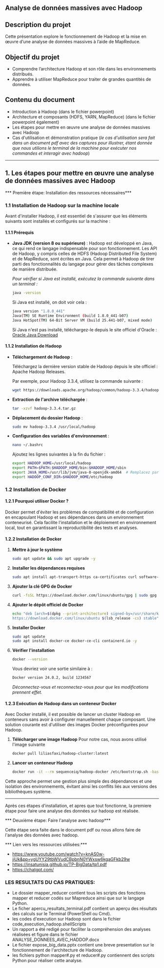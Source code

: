 ##                        Analyse de données massives avec Hadoop

## Description du projet

Cette présentation explore le fonctionnement de Hadoop et la mise en œuvre d’une analyse de données
massives à l’aide de MapReduce.

## Objectif du projet

- Comprendre l’architecture Hadoop et son rôle dans les environnements distribués.
- Apprendre à utiliser MapReduce pour traiter de grandes quantités de données.

## Contenu du document

- Introduction à Hadoop (dans le fichier powerpoint)
- Architecture et composants (HDFS, YARN, MapReduce) (dans le fichier powerpoint également)
- Les étapes pour mettre en œuvre une analyse de données massives avec Hadoop
- Cas d'utilisation et démonstration pratique (*le cas d'utilisation sera fait dans un document 
pdf avec des captures pour illustrer, étant donnée que nous utilions le terminal de la machine 
pour exécuter nos commandes et interagir avec hadoop*)

---

## 1. Les étapes pour mettre en œuvre une analyse de données massives avec Hadoop


*** Première étape: Installation des ressources nécessaires***

### 1.1 Installation de Hadoop sur la machine locale

Avant d'installer Hadoop, il est essentiel de s'assurer que les éléments suivants sont installés et
 configurés sur la machine :

#### 1.1.1 Prérequis

- **Java JDK (version 8 ou supérieure)** :
  Hadoop est développé en Java, ce qui rend ce langage indispensable pour son fonctionnement. Les API 
  de Hadoop, y compris celles de HDFS (Hadoop Distributed File System) et de MapReduce, sont écrites en Java.
  Cela permet à Hadoop de tirer parti des fonctionnalités du langage pour gérer des tâches complexes de manière distribuée.

  *Pour vérifier si Java est installé, exécutez la commande suivante dans un terminal :*

  ```sh
  java -version
  ```
  
  Si Java est installé, on doit voir cela :
  ```sh
  java version "1.8.0_441"
  Java(TM) SE Runtime Environment (build 1.8.0_441-b07)
  Java HotSpot(TM) 64-Bit Server VM (build 25.441-b07, mixed mode)
  ```

  Si Java n'est pas installé, téléchargez-le depuis le site officiel d'Oracle : 
  [Oracle Java Download](https://www.oracle.com/java/technologies/javase-downloads.html)

#### 1.1.2 Installation de Hadoop

- **Téléchargement de Hadoop** :

  Téléchargez la dernière version stable de Hadoop depuis le site officiel : Apache Hadoop Releases.

  Par exemple, pour Hadoop 3.3.4, utilisez la commande suivante :
  ```sh
  wget https://downloads.apache.org/hadoop/common/hadoop-3.3.4/hadoop-3.3.4.tar.gz
  ```
- **Extraction de l'archive téléchargée** :
  ```sh
  tar -xzvf hadoop-3.3.4.tar.gz
  ```
- **Déplacement du dossier Hadoop** :
  ```sh
  sudo mv hadoop-3.3.4 /usr/local/hadoop
  ```
- **Configuration des variables d'environnement** :
  ```sh
  nano ~/.bashrc
  ```
  Ajoutez les lignes suivantes à la fin du fichier :
  ```sh
  export HADOOP_HOME=/usr/local/hadoop
  export PATH=$PATH:$HADOOP_HOME/bin:$HADOOP_HOME/sbin
  export JAVA_HOME=/usr/lib/jvm/java-8-openjdk-amd64  # Remplacez par le chemin de votre JDK
  export HADOOP_CONF_DIR=$HADOOP_HOME/etc/hadoop
  ```

### 1.2 Installation de Docker

#### 1.2.1 Pourquoi utiliser Docker ?

Docker permet d'éviter les problèmes de compatibilité et de configuration en encapsulant Hadoop et
ses dépendances dans un environnement conteneurisé. Cela facilite l'installation et le déploiement
 en environnement local, tout en garantissant la reproductibilité des tests et analyses.

#### 1.2.2 Installation de Docker

1. **Mettre à jour le système**
   ```sh
   sudo apt update && sudo apt upgrade -y
   ```
2. **Installer les dépendances requises**
   ```sh
   sudo apt install apt-transport-https ca-certificates curl software-properties-common -y
   ```
3. **Ajouter la clé GPG de Docker**
   ```sh
   curl -fsSL https://download.docker.com/linux/ubuntu/gpg | sudo gpg --dearmor -o /usr/share/keyrings/docker-archive-keyring.gpg
   ```
4. **Ajouter le dépôt officiel de Docker**
   ```sh
   echo "deb [arch=$(dpkg --print-architecture) signed-by=/usr/share/keyrings/docker-archive-keyring.gpg]
   https://download.docker.com/linux/ubuntu $(lsb_release -cs) stable" | sudo tee /etc/apt/sources.list.d/docker.list > /dev/null
   ```
5. **Installer Docker**
   ```sh
   sudo apt update
   sudo apt install docker-ce docker-ce-cli containerd.io -y
   ```
6. **Vérifier l'installation**
   ```sh
   docker --version
   ```
   Vous devriez voir une sortie similaire à :
   ```sh
   Docker version 24.0.2, build 1234567
   ```

   *Déconnectez-vous et reconnectez-vous pour que les modifications prennent effet.*

#### 1.2.3 Exécution de Hadoop dans un conteneur Docker

Avec Docker installé, il est possible de lancer un cluster Hadoop en conteneurs sans avoir à configurer 
manuellement chaque composant. Une solution courante est d'utiliser des images Docker préconfigurées pour Hadoop.

1. **Télécharger une image Hadoop**
Pour notre cas, nous avons utilisé l'image suivante
   ```sh
   docker pull liliasfaxi/hadoop-cluster:latest
   ```
2. **Lancer un conteneur Hadoop**
   ```sh
   docker run -it --rm sequenceiq/hadoop-docker /etc/bootstrap.sh -bash
   ```

Cette approche permet une gestion plus simple des dépendances et une isolation des environnements, évitant ainsi
 les conflits liés aux versions des bibliothèques système.

---

Après ces étapes d'installation, et apres que tout fonctionne, la premiere étape pour faire une analyse des données sur
hadoop est réalisée.


*** Deuxième étape: Faire l'analyse avec hadoop***

Cette étape sera faite dans le document pdf ou nous allons faire de l'analyse des données avec hadoop.


*** Lien vers les ressources utilisées:***

 * https://www.youtube.com/watch?v=knAS0w-jiUk&pp=ygUYY29tbWVudCBpbnN0YWxsw6kgaGFkb29w
 * https://insatunisia.github.io/TP-BigData/tp1.pdf
 * https://chatgpt.com/

### LES RESULTATS DU CAS PRATIQUES:
- Le dossier mapper_reducer contient tous les scripts des fonctions mapper et reducer codés sur Mapreduce ainsi que sur le langage Python.
- Le ficher apercu_resultats_terminal.pdf contient un aperçu des résultats des calculs sur le Terminal (PowerShell ou Cmd).
- les codes d'execution sur Hadoop sont dans le fichier code_execution_hadoop.shellScripts
- Un rapport a été redigé pour faciliter la compréhension des analyses réalisées et figure dans le fichier ANALYSE_DONNEES_AVEC_HADDOP.docx
- Le fichier expose_big_data.pptx contient une breve presentation sur le fonctionnement de l'architecture de Hadoop.
- les fichiers python mapper#.py et reducer#.py contiennent des scripts Python pour réaliser cette analyse.
